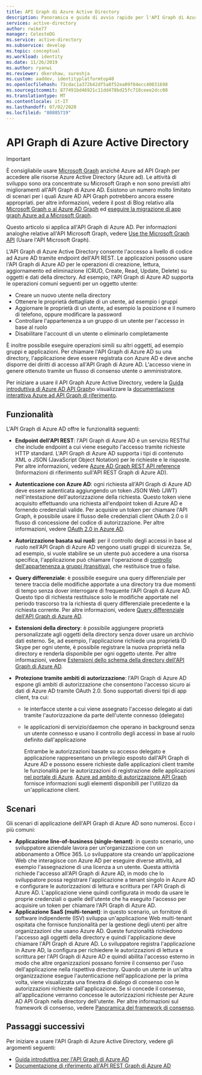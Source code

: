 ```yaml
---
title: API Graph di Azure Active Directory
description: Panoramica e guida di avvio rapido per l'API Graph di Azure AD che consente l'accesso a livello di codice ad Azure AD tramite endpoint dell'API REST.
services: active-directory
author: rwike77
manager: CelesteDG
ms.service: active-directory
ms.subservice: develop
ms.topic: conceptual
ms.workload: identity
ms.date: 11/26/2019
ms.author: ryanwi
ms.reviewer: dkershaw, sureshja
ms.custom: aaddev, identityplatformtop40
ms.openlocfilehash: 73cdac1a372b42df5a8f52ea09f04ecc40031698
ms.sourcegitcommit: 877491bd46921c11dd478bd25fc718ceee2dcc08
ms.translationtype: MT
ms.contentlocale: it-IT
ms.lasthandoff: 07/02/2020
ms.locfileid: "80885719"
---
```

# <a name="azure-active-directory-graph-api"></a>API Graph di Azure Active Directory

> [!IMPORTANT]
> È consigliabile usare [Microsoft Graph](https://developer.microsoft.com/graph) anziché Azure ad API Graph per accedere alle risorse Azure Active Directory (Azure ad). Le attività di sviluppo sono ora concentrate su Microsoft Graph e non sono previsti altri miglioramenti all'API Graph di Azure AD. Esistono un numero molto limitato di scenari per i quali Azure AD API Graph potrebbero ancora essere appropriati. per altre informazioni, vedere il post di Blog relativo alla [Microsoft Graph o al Azure AD Graph](https://developer.microsoft.com/office/blogs/microsoft-graph-or-azure-ad-graph/) ed [eseguire la migrazione di app graph Azure ad a Microsoft Graph](https://docs.microsoft.com/graph/migrate-azure-ad-graph-overview).

Questo articolo si applica all'API Graph di Azure AD. Per informazioni analoghe relative all'API Microsoft Graph, vedere [Use the Microsoft Graph API](https://docs.microsoft.com/graph/use-the-api) (Usare l'API Microsoft Graph).

L'API Graph di Azure Active Directory consente l'accesso a livello di codice ad Azure AD tramite endpoint dell'API REST. Le applicazioni possono usare l'API Graph di Azure AD per le operazioni di creazione, lettura, aggiornamento ed eliminazione (CRUD, Create, Read, Update, Delete) su oggetti e dati della directory. Ad esempio, l'API Graph di Azure AD supporta le operazioni comuni seguenti per un oggetto utente:

* Creare un nuovo utente nella directory
* Ottenere le proprietà dettagliate di un utente, ad esempio i gruppi
* Aggiornare le proprietà di un utente, ad esempio la posizione e il numero di telefono, oppure modificare la password
* Controllare l'appartenenza a un gruppo di un utente per l'accesso in base al ruolo
* Disabilitare l'account di un utente o eliminarlo completamente

È inoltre possibile eseguire operazioni simili su altri oggetti, ad esempio gruppi e applicazioni. Per chiamare l'API Graph di Azure AD su una directory, l'applicazione deve essere registrata con Azure AD e deve anche disporre dei diritti di accesso all'API Graph di Azure AD. L'accesso viene in genere ottenuto tramite un flusso di consenso utente o amministratore.

Per iniziare a usare il API Graph Azure Active Directory, vedere la [Guida introduttiva di Azure AD API Graph](active-directory-graph-api-quickstart.md)o visualizzare la [documentazione interattiva Azure ad API Graph di riferimento](https://msdn.microsoft.com/Library/Azure/Ad/Graph/api/api-catalog).

## <a name="features"></a>Funzionalità

L'API Graph di Azure AD offre le funzionalità seguenti:

* **Endpoint dell'API REST**: l'API Graph di Azure AD è un servizio RESTful che include endpoint a cui viene eseguito l'accesso tramite richieste HTTP standard. L'API Graph di Azure AD supporta i tipi di contenuto XML o JSON (JavaScript Object Notation) per le richieste e le risposte. Per altre informazioni, vedere [Azure AD Graph REST API reference](https://msdn.microsoft.com/Library/Azure/Ad/Graph/api/api-catalog) (Informazioni di riferimento sull'API REST Graph di Azure AD).
* **Autenticazione con Azure AD**: ogni richiesta all'API Graph di Azure AD deve essere autenticata aggiungendo un token JSON Web (JWT) nell'intestazione dell'autorizzazione della richiesta. Questo token viene acquisito effettuando una richiesta all'endpoint token di Azure AD e fornendo credenziali valide. Per acquisire un token per chiamare l'API Graph, è possibile usare il flusso delle credenziali client OAuth 2.0 o il flusso di concessione del codice di autorizzazione. Per altre informazioni, vedere [OAuth 2.0 in Azure AD](https://msdn.microsoft.com/library/azure/dn645545.aspx).
* **Autorizzazione basata sui ruoli**: per il controllo degli accessi in base al ruolo nell'API Graph di Azure AD vengono usati gruppi di sicurezza. Se, ad esempio, si vuole stabilire se un utente può accedere a una risorsa specifica, l'applicazione può chiamare l'operazione di [controllo dell'appartenenza a gruppi (transitiva)](https://msdn.microsoft.com/Library/Azure/Ad/Graph/api/functions-and-actions#checkMemberGroups), che restituisce true o false.
* **Query differenziale**: è possibile eseguire una query differenziale per tenere traccia delle modifiche apportate a una directory tra due momenti di tempo senza dover interrogare di frequente l'API Graph di Azure AD. Questo tipo di richiesta restituisce solo le modifiche apportate nel periodo trascorso tra la richiesta di query differenziale precedente e la richiesta corrente. Per altre informazioni, vedere [Query differenziale dell'API Graph di Azure AD](https://msdn.microsoft.com/Library/Azure/Ad/Graph/howto/azure-ad-graph-api-differential-query).
* **Estensioni della directory**: è possibile aggiungere proprietà personalizzate agli oggetti della directory senza dover usare un archivio dati esterno. Se, ad esempio, l'applicazione richiede una proprietà ID Skype per ogni utente, è possibile registrare la nuova proprietà nella directory e renderla disponibile per ogni oggetto utente. Per altre informazioni, vedere [Estensioni dello schema della directory dell'API Graph di Azure AD](https://msdn.microsoft.com/Library/Azure/Ad/Graph/howto/azure-ad-graph-api-directory-schema-extensions).
* **Protezione tramite ambiti di autorizzazione**: l'API Graph di Azure AD espone gli ambiti di autorizzazione che consentono l'accesso sicuro ai dati di Azure AD tramite OAuth 2.0. Sono supportati diversi tipi di app client, tra cui:
  
  * le interfacce utente a cui viene assegnato l'accesso delegato ai dati tramite l'autorizzazione da parte dell'utente connesso (delegato)
  * le applicazioni di servizio/daemon che operano in background senza un utente connesso e usano il controllo degli accessi in base al ruolo definito dall'applicazione
    
    Entrambe le autorizzazioni basate su accesso delegato e applicazione rappresentano un privilegio esposto dall'API Graph di Azure AD e possono essere richieste dalle applicazioni client tramite le funzionalità per le autorizzazioni di registrazione delle applicazioni [nel portale di Azure](https://portal.azure.com). [Azure ad ambito di autorizzazione API Graph](https://msdn.microsoft.com/Library/Azure/Ad/Graph/howto/azure-ad-graph-api-permission-scopes) fornisce informazioni sugli elementi disponibili per l'utilizzo da un'applicazione client.

## <a name="scenarios"></a>Scenari

Gli scenari di applicazione dell'API Graph di Azure AD sono numerosi. Ecco i più comuni:

* **Applicazione line-of-business (single-tenant)**: in questo scenario, uno sviluppatore aziendale lavora per un'organizzazione con un abbonamento a Office 365. Lo sviluppatore sta creando un'applicazione Web che interagisce con Azure AD per eseguire diverse attività, ad esempio l'assegnazione di una licenza a un utente. Questa attività richiede l'accesso all'API Graph di Azure AD, in modo che lo sviluppatore possa registrare l'applicazione a tenant singolo in Azure AD e configurare le autorizzazioni di lettura e scrittura per l'API Graph di Azure AD. L'applicazione viene quindi configurata in modo da usare le proprie credenziali o quelle dell'utente che ha eseguito l'accesso per acquisire un token per chiamare l'API Graph di Azure AD.
* **Applicazione SaaS (multi-tenant)**: in questo scenario, un fornitore di software indipendente (ISV) sviluppa un'applicazione Web multi-tenant ospitata che fornisce funzionalità per la gestione degli utenti per altre organizzazioni che usano Azure AD. Queste funzionalità richiedono l'accesso agli oggetti della directory e quindi l'applicazione deve chiamare l'API Graph di Azure AD. Lo sviluppatore registra l'applicazione in Azure AD, la configura per richiedere le autorizzazioni di lettura e scrittura per l'API Graph di Azure AD e quindi abilita l'accesso esterno in modo che altre organizzazioni possano fornire il consenso per l'uso dell'applicazione nella rispettiva directory. Quando un utente in un'altra organizzazione esegue l'autenticazione nell'applicazione per la prima volta, viene visualizzata una finestra di dialogo di consenso con le autorizzazioni richieste dall'applicazione. Se si concede il consenso, all'applicazione verranno concesse le autorizzazioni richieste per Azure AD API Graph nella directory dell'utente. Per altre informazioni sul framework di consenso, vedere [Panoramica del framework di consenso](consent-framework.md).

## <a name="next-steps"></a>Passaggi successivi

Per iniziare a usare l'API Graph di Azure Active Directory, vedere gli argomenti seguenti:

* [Guida introduttiva per l'API Graph di Azure AD](active-directory-graph-api-quickstart.md)
* [Documentazione di riferimento all'API REST Graph di Azure AD](https://msdn.microsoft.com/Library/Azure/Ad/Graph/api/api-catalog)
